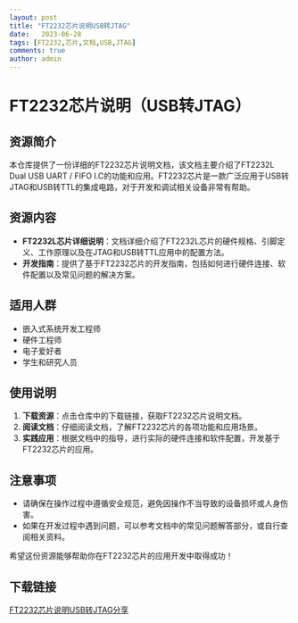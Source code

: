 ```yaml
---
layout: post
title: "FT2232芯片说明USB转JTAG"
date:   2023-06-28
tags: [FT2232,芯片,文档,USB,JTAG]
comments: true
author: admin
---
```

# FT2232芯片说明（USB转JTAG）

## 资源简介

本仓库提供了一份详细的FT2232芯片说明文档，该文档主要介绍了FT2232L Dual USB UART / FIFO I.C的功能和应用。FT2232芯片是一款广泛应用于USB转JTAG和USB转TTL的集成电路，对于开发和调试相关设备非常有帮助。

## 资源内容

- **FT2232L芯片详细说明**：文档详细介绍了FT2232L芯片的硬件规格、引脚定义、工作原理以及在JTAG和USB转TTL应用中的配置方法。
- **开发指南**：提供了基于FT2232芯片的开发指南，包括如何进行硬件连接、软件配置以及常见问题的解决方案。

## 适用人群

- 嵌入式系统开发工程师
- 硬件工程师
- 电子爱好者
- 学生和研究人员

## 使用说明

1. **下载资源**：点击仓库中的下载链接，获取FT2232芯片说明文档。
2. **阅读文档**：仔细阅读文档，了解FT2232芯片的各项功能和应用场景。
3. **实践应用**：根据文档中的指导，进行实际的硬件连接和软件配置，开发基于FT2232芯片的应用。

## 注意事项

- 请确保在操作过程中遵循安全规范，避免因操作不当导致的设备损坏或人身伤害。
- 如果在开发过程中遇到问题，可以参考文档中的常见问题解答部分，或自行查阅相关资料。

希望这份资源能够帮助你在FT2232芯片的应用开发中取得成功！

## 下载链接

[FT2232芯片说明USB转JTAG分享](https://pan.quark.cn/s/921ecf83e65a)